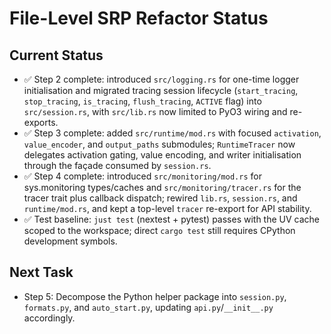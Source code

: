 # File-Level SRP Refactor Status

## Current Status
- ✅ Step 2 complete: introduced `src/logging.rs` for one-time logger initialisation and migrated tracing session lifecycle (`start_tracing`, `stop_tracing`, `is_tracing`, `flush_tracing`, `ACTIVE` flag) into `src/session.rs`, with `src/lib.rs` now limited to PyO3 wiring and re-exports.
- ✅ Step 3 complete: added `src/runtime/mod.rs` with focused `activation`, `value_encoder`, and `output_paths` submodules; `RuntimeTracer` now delegates activation gating, value encoding, and writer initialisation through the façade consumed by `session.rs`.
- ✅ Step 4 complete: introduced `src/monitoring/mod.rs` for sys.monitoring types/caches and `src/monitoring/tracer.rs` for the tracer trait plus callback dispatch; rewired `lib.rs`, `session.rs`, and `runtime/mod.rs`, and kept a top-level `tracer` re-export for API stability.
- ✅ Test baseline: `just test` (nextest + pytest) passes with the UV cache scoped to the workspace; direct `cargo test` still requires CPython development symbols.

## Next Task
- Step 5: Decompose the Python helper package into `session.py`, `formats.py`, and `auto_start.py`, updating `api.py`/`__init__.py` accordingly.
